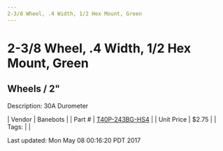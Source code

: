 ```yaml
---
2-3/8 Wheel, .4 Width, 1/2 Hex Mount, Green
---
```

# 2-3/8 Wheel, .4 Width, 1/2 Hex Mount, Green
## Wheels / 2"
Description: 	30A Durometer 

| Vendor | Banebots | 
| Part # | [T40P-243BG-HS4](http://www.banebots.com/category/T40P-2375.html) | 
| Unit Price | $2.75 | 
| Tags: |  | 

Last updated: Mon May 08 00:16:20 PDT 2017
